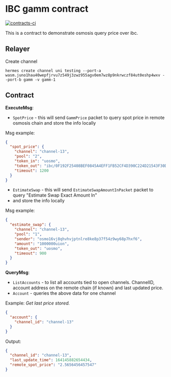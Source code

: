 # IBC gamm contract
[![contracts-ci](https://github.com/giansalex/cw-osmo-price/actions/workflows/cw.yml/badge.svg)](https://github.com/giansalex/cw-osmo-price/actions/workflows/cw.yml)

This is a contract to demonstrate osmosis query price over ibc.

## Relayer

Create channel
```
hermes create channel uni testing --port-a wasm.juno1hau40wepfjrvu7z549j3zwz955agv0em7wz8p9nkrwczf84ut0eshp4wxv --port-b gamm -v gamm-1
```

## Contract

**ExecuteMsg**:

- `SpotPrice` - this will send `GammPrice` packet to query spot price in remote osmosis chain 
 and store the info locally

Msg example:
```json
{
  "spot_price": {
    "channel": "channel-13",
    "pool": "2",
    "token_in": "uosmo",
    "token_out": "ibc/0F192F25408BEF0845A4EFF1FB52CF4D390C224D21543F30DE84651745A6F9A2",
    "timeout": 1200
  }
}
```

- `EstimateSwap` - this will send `EstimateSwapAmountInPacket` packet to query "Estimate Swap Exact Amount In" 
- and store the info locally

Msg example:
```json
{
  "estimate_swap": {
    "channel": "channel-13",
    "pool": "1",
    "sender": "osmo16vj8qhvhvjptnlre8ke8p37f54z9wy68p7hxf6",
    "amount": "1000000uion",
    "token_out": "uosmo",
    "timeout": 900
  }
}
```

**QueryMsg**:

- `ListAccounts` - to list all accounts tied to open channels. ChannelID,
  account address on the remote chain (if known) and last updated price.
- `Account` - queries the above data for one channel

Example: 
_Get last price stored._
```json
{
  "account": {
    "channel_id": "channel-13"
  }
}
```
Output:
```json
{
  "channel_id": "channel-13",
  "last_update_time": 164145882654434,
  "remote_spot_price": "2.5656456457547"
}
```
